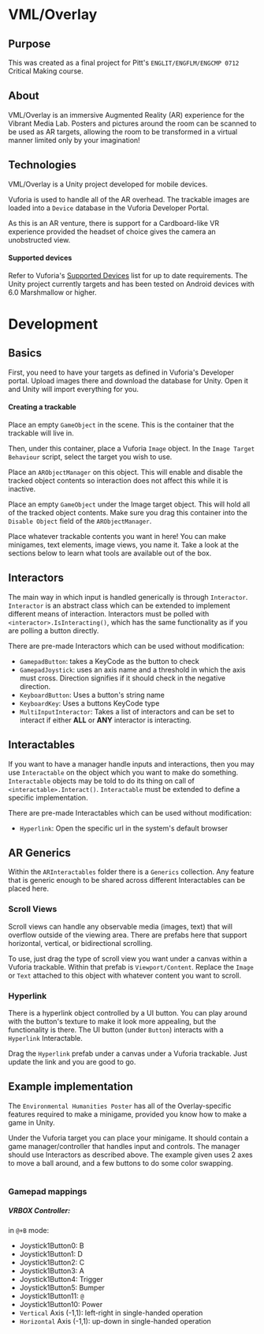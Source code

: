 # VML/Overlay
## Purpose
This was created as a final project for Pitt's ```ENGLIT/ENGFLM/ENGCMP 0712``` Critical Making course.  

## About
VML/Overlay is an immersive Augmented Reality (AR) experience for the Vibrant Media Lab.  Posters and pictures around the 
room can be scanned to be used as AR targets, allowing the room to be transformed in a virtual manner limited only by your 
imagination!

## Technologies
VML/Overlay is a Unity project developed for mobile devices.  
  
Vuforia is used to handle all of the AR overhead.  The trackable images are loaded into a ```Device``` database in the Vuforia Developer Portal.  

As this is an AR venture, there is support for a Cardboard-like VR experience provided the headset of choice gives the camera an
unobstructed view.

#### Supported devices
Refer to Vuforia's [Supported Devices](https://library.vuforia.com/content/vuforia-library/en/articles/Solution/Vuforia-Supported-Versions.html) list for 
up to date requirements.  The Unity project currently targets and has been tested on Android devices with 6.0 Marshmallow or higher.

# Development

## Basics
First, you need to have your targets as defined in Vuforia's Developer portal.  Upload images there and download the database for Unity.  Open it and Unity will import everything for you.

#### Creating a trackable
Place an empty `GameObject` in the scene.  This is the container that the trackable will live in.  

Then, under this container, place a Vuforia `Image` object.  In the `Image Target Behaviour` script, select the target you wish to use.

Place an `ARObjectManager` on this object.  This will enable and disable the tracked object contents so interaction does not affect this while it is inactive.

Place an empty `GameObject` under the Image target object.  This will hold all of the tracked object contents.  Make sure you drag this container into the `Disable Object` field of the `ARObjectManager`.

Place whatever trackable contents you want in here! You can make minigames, text elements, image views, you name it.  Take a look at the sections below to learn what tools are available out of the box.

## Interactors

The main way in which input is handled generically is through `Interactor`.  `Interactor` is an abstract class which can be extended to implement different means of interaction.
Interactors must be polled with `<interactor>.IsInteracting()`, which has the same functionality as if you are polling a button directly.

There are pre-made Interactors which can be used without modification:

* ```GamepadButton```: takes a KeyCode as the button to check
* ```GamepadJoystick```: uses an axis name and a threshold in which the axis must cross. Direction signifies if it should check in the negative direction.
* ```KeyboardButton```: Uses a button's string name
* ```KeyboardKey```: Uses a buttons KeyCode type
* ```MultiInputInteractor```: Takes a list of interactors and can be set to interact if either **ALL** or **ANY** interactor is interacting.

## Interactables

If you want to have a manager handle inputs and interactions, then you may use `Interactable` on the object which you want to make do something.
`Interactable` objects may be told to do its thing on call of `<interactable>.Interact()`.  `Interactable` must be extended to define a specific implementation.

There are pre-made Interactables which can be used without modification:

* ```Hyperlink```: Open the specific url in the system's default browser

## AR Generics
Within the `ARInteractables` folder there is a `Generics` collection.  Any feature that is generic enough to be shared across different Interactables can be placed here.

### Scroll Views
Scroll views can handle any observable media (images, text) that will overflow outside of the viewing area.  There are prefabs here that support horizontal, vertical, or bidirectional scrolling.

To use, just drag the type of scroll view you want under a canvas within a Vuforia trackable.  Within that prefab is `Viewport/Content`.  Replace the `Image` or `Text` attached to this object with whatever content you want to scroll.  

### Hyperlink
There is a hyperlink object controlled by a UI button. You can play around with the button's texture to make it look more appealing, but the functionality is there. 
The UI button (under `Button`) interacts with a `Hyperlink` Interactable.  

Drag the `Hyperlink` prefab under a canvas under a Vuforia trackable. Just update the link and you are good to go.    

## Example implementation
The `Environmental Humanities Poster` has all of the Overlay-specific features required to make a minigame, provided you know how to make a game in Unity.

Under the Vuforia target you can place your minigame.  It should contain a game manager/controller that handles input and controls.  The manager should use 
Interactors as described above.  The example given uses 2 axes to move a ball around, and a few buttons to do some color swapping.

#
### Gamepad mappings
##### VRBOX Controller:
in `@+B` mode:

* Joystick1Button0: B
* Joystick1Button1: D
* Joystick1Button2: C
* Joystick1Button3: A
* Joystick1Button4: Trigger
* Joystick1Button5: Bumper
* Joystick1Button11: `@`
* Joystick1Button10: Power
* `Vertical` Axis (-1,1): left-right in single-handed operation
* `Horizontal` Axis (-1,1): up-down in single-handed operation
